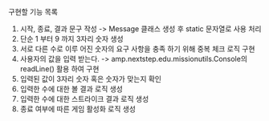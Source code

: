 구현할 기능 목록

1. 시작, 종료, 결과 문구 작성 -> Message 클래스 생성 후 static 문자열로 사용 처리
2. 단순 1 부터 9 까지 3자리 숫자 생성
3. 서로 다른 수로 이루 어진 숫자의 요구 사항을 충족 하기 위해 중복 체크 로직 구현
4. 사용자의 값을 입력 받는다. -> amp.nextstep.edu.missionutils.Console의 readLine() 활용 하여 구현
5. 입력된 값이 3자리 숫자 혹은 숫자가 맞는지 확인
6. 입력한 수에 대한 볼 결과 로직 생성
7. 입력한 수에 대한 스트라이크 결과 로직 생성
8. 종료 여부에 따른 게임 활성화 로직 생성